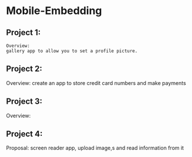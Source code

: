 ﻿# Mobile-Embedding
## Project 1:
    Overview:
    gallery app to allow you to set a profile picture.

## Project 2:
Overview:
    create an app to store credit card numbers and make payments

## Project 3:
Overview:

## Project 4:
Proposal:
screen reader app, upload image,s and read information from it

